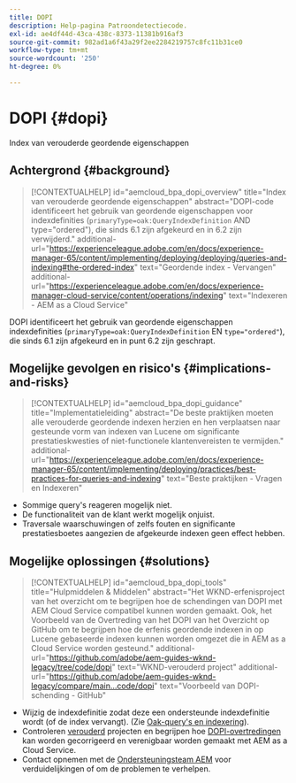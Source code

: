 ```yaml
---
title: DOPI
description: Help-pagina Patroondetectiecode.
exl-id: ae4df44d-43ca-438c-8373-11381b916af3
source-git-commit: 982ad1a6f43a29f2ee2284219757c8fc11b31ce0
workflow-type: tm+mt
source-wordcount: '250'
ht-degree: 0%

---
```


# DOPI {#dopi}

Index van verouderde geordende eigenschappen

## Achtergrond {#background}

>[!CONTEXTUALHELP]
>id="aemcloud_bpa_dopi_overview"
>title="Index van verouderde geordende eigenschappen"
>abstract="DOPI-code identificeert het gebruik van geordende eigenschappen voor indexdefinities (`primaryType=oak:QueryIndexDefinition` AND type=&quot;ordered&quot;), die sinds 6.1 zijn afgekeurd en in 6.2 zijn verwijderd."
>additional-url="https://experienceleague.adobe.com/en/docs/experience-manager-65/content/implementing/deploying/deploying/queries-and-indexing#the-ordered-index" text="Geordende index - Vervangen"
>additional-url="https://experienceleague.adobe.com/en/docs/experience-manager-cloud-service/content/operations/indexing" text="Indexeren - AEM as a Cloud Service"

DOPI identificeert het gebruik van geordende eigenschappen indexdefinities (`primaryType=oak:QueryIndexDefinition` EN `type="ordered"`), die sinds 6.1 zijn afgekeurd en in punt 6.2 zijn geschrapt.

## Mogelijke gevolgen en risico&#39;s {#implications-and-risks}

>[!CONTEXTUALHELP]
>id="aemcloud_bpa_dopi_guidance"
>title="Implementatieleiding"
>abstract="De beste praktijken moeten alle verouderde geordende indexen herzien en hen verplaatsen naar gesteunde vorm van indexen van Lucene om significante prestatieskwesties of niet-functionele klantenvereisten te vermijden."
>additional-url="https://experienceleague.adobe.com/en/docs/experience-manager-65/content/implementing/deploying/practices/best-practices-for-queries-and-indexing" text="Beste praktijken - Vragen en Indexeren"

* Sommige query&#39;s reageren mogelijk niet.
* De functionaliteit van de klant werkt mogelijk onjuist.
* Traversale waarschuwingen of zelfs fouten en significante prestatiesboetes aangezien de afgekeurde indexen geen effect hebben.

## Mogelijke oplossingen {#solutions}

>[!CONTEXTUALHELP]
>id="aemcloud_bpa_dopi_tools"
>title="Hulpmiddelen &amp; Middelen"
>abstract="Het WKND-erfenisproject van het overzicht om te begrijpen hoe de schendingen van DOPI met AEM Cloud Service compatibel kunnen worden gemaakt. Ook, het Voorbeeld van de Overtreding van het DOPI van het Overzicht op GitHub om te begrijpen hoe de erfenis geordende indexen in op Lucene gebaseerde indexen kunnen worden omgezet die in AEM as a Cloud Service worden gesteund."
>additional-url="https://github.com/adobe/aem-guides-wknd-legacy/tree/code/dopi" text="WKND-verouderd project"
>additional-url="https://github.com/adobe/aem-guides-wknd-legacy/compare/main...code/dopi" text="Voorbeeld van DOPI-schending - GitHub"

* Wijzig de indexdefinitie zodat deze een ondersteunde indexdefinitie wordt (of de index vervangt). (Zie [Oak-query&#39;s en indexering](https://experienceleague.adobe.com/en/docs/experience-manager-65/content/implementing/deploying/deploying/queries-and-indexing)).
* Controleren [verouderd](https://github.com/adobe/aem-guides-wknd-legacy/tree/code/dopi) projecten en begrijpen hoe [DOPI-overtredingen](https://github.com/adobe/aem-guides-wknd-legacy/compare/main...code/dopi) kan worden gecorrigeerd en verenigbaar worden gemaakt met AEM as a Cloud Service.
* Contact opnemen met de [Ondersteuningsteam AEM](https://helpx.adobe.com/enterprise/using/support-for-experience-cloud.html) voor verduidelijkingen of om de problemen te verhelpen.
